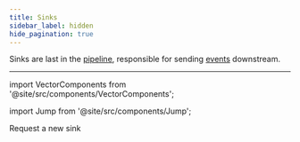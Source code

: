 ```yaml
---
title: Sinks
sidebar_label: hidden
hide_pagination: true
---
```


Sinks are last in the [pipeline][docs.configuration#composition], responsible
for sending [events][docs.data-model#event] downstream.

---

import VectorComponents from '@site/src/components/VectorComponents';

<VectorComponents titles={false} sources={false} transforms={false} />

import Jump from '@site/src/components/Jump';

<Jump to="https://github.com/timberio/vector/issues/new?labels=Type%3A+New+Feature" icon="plus-circle">
  Request a new sink
</Jump>


[docs.configuration#composition]: /docs/setup/configuration#composition
[docs.data-model#event]: /docs/about/data-model#event
